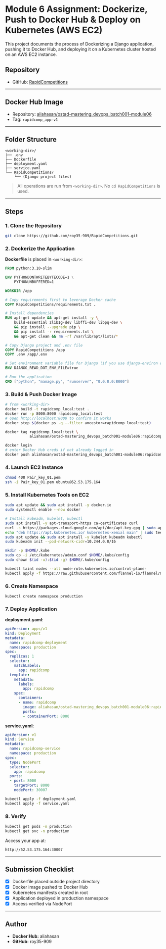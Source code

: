# Module 6 Assignment: Dockerize, Push to Docker Hub & Deploy on Kubernetes (AWS EC2)

This project documents the process of Dockerizing a Django application, pushing it to Docker Hub, and deploying it on a Kubernetes cluster hosted on an AWS EC2 instance.

## Repository

- GitHub: [RapidCompetitions](https://github.com/roy35-909/RapidCompetitions)

---

## Docker Hub Image

- Repository: [aliahasan/ostad-mastering_devops_batch001-module06](https://hub.docker.com/r/aliahasan/ostad-mastering_devops_batch001-module06)
- Tag: `rapidcomp_app-v1`

---

## Folder Structure

```
<working-dir>/
├── .env
├── Dockerfile
├── deployment.yaml
├── service.yaml
└── RapidCompetitions/
    └── (Django project files)
```

> All operations are run from `<working-dir>`. No `cd RapidCompetitions` is used.

---

## Steps

### 1. Clone the Repository

```bash
git clone https://github.com/roy35-909/RapidCompetitions.git
```

### 2. Dockerize the Application

**Dockerfile** is placed in `<working-dir>`:

```dockerfile
FROM python:3.10-slim

ENV PYTHONDONTWRITEBYTECODE=1 \
    PYTHONUNBUFFERED=1

WORKDIR /app

# Copy requirements first to leverage Docker cache
COPY RapidCompetitions/requirements.txt .

# Install dependencies
RUN apt-get update && apt-get install -y \
    build-essential zlib1g-dev libffi-dev libpq-dev \
    && pip install --upgrade pip \
    && pip install -r requirements.txt \
    && apt-get clean && rm -rf /var/lib/apt/lists/*

# Copy Django project and .env file
COPY RapidCompetitions /app
COPY .env /app/.env

# Set environment variable file for Django (if you use django-environ or similar)
ENV DJANGO_READ_DOT_ENV_FILE=true

# Run the application
CMD ["python", "manage.py", "runserver", "0.0.0.0:8000"]
```

### 3. Build & Push Docker Image

```bash
# from <working‑dir>
docker build -t rapidcomp_local:test .
docker run -p 8000:8000 rapidcomp_local:test
# open http://localhost:8000 to confirm it works
docker stop $(docker ps -q --filter ancestor=rapidcomp_local:test)

docker tag rapidcomp_local:test \
           aliahasan/ostad-mastering_devops_batch001-module06:rapidcomp_app-v1

docker login      
# enter Docker Hub creds if not already logged in
docker push aliahasan/ostad-mastering_devops_batch001-module06:rapidcomp_app-v1
```

### 4. Launch EC2 Instance

```bash
chmod 400 Pair_key_01.pem
ssh -i Pair_key_01.pem ubuntu@52.53.175.164
```

### 5. Install Kubernetes Tools on EC2

```bash
sudo apt update && sudo apt install -y docker.io
sudo systemctl enable --now docker

# Install kubeadm, kubelet, kubectl
sudo apt install -y apt-transport-https ca-certificates curl
curl -s https://packages.cloud.google.com/apt/doc/apt-key.gpg | sudo apt-key add -
echo "deb https://apt.kubernetes.io/ kubernetes-xenial main" | sudo tee /etc/apt/sources.list.d/kubernetes.list
sudo apt update && sudo apt install -y kubelet kubeadm kubectl
sudo kubeadm init --pod-network-cidr=10.244.0.0/16

mkdir -p $HOME/.kube
sudo cp -i /etc/kubernetes/admin.conf $HOME/.kube/config
sudo chown $(id -u):$(id -g) $HOME/.kube/config

kubectl taint nodes --all node-role.kubernetes.io/control-plane-
kubectl apply -f https://raw.githubusercontent.com/flannel-io/flannel/master/Documentation/kube-flannel.yml
```

### 6. Create Namespace

```bash
kubectl create namespace production
```

### 7. Deploy Application

**deployment.yaml**:
```yaml
apiVersion: apps/v1
kind: Deployment
metadata:
  name: rapidcomp-deployment
  namespace: production
spec:
  replicas: 1
  selector:
    matchLabels:
      app: rapidcomp
  template:
    metadata:
      labels:
        app: rapidcomp
    spec:
      containers:
      - name: rapidcomp
        image: aliahasan/ostad-mastering_devops_batch001-module06:rapidcomp_app-v1
        ports:
        - containerPort: 8000
```

**service.yaml**:
```yaml
apiVersion: v1
kind: Service
metadata:
  name: rapidcomp-service
  namespace: production
spec:
  type: NodePort
  selector:
    app: rapidcomp
  ports:
  - port: 8000
    targetPort: 8000
    nodePort: 30007
```

```bash
kubectl apply -f deployment.yaml
kubectl apply -f service.yaml
```

### 8. Verify

```bash
kubectl get pods -n production
kubectl get svc -n production
```

Access your app at:
```
http://52.53.175.164:30007
```

---

## Submission Checklist

- [x] Dockerfile placed outside project directory
- [x] Docker image pushed to Docker Hub
- [x] Kubernetes manifests created in root
- [x] Application deployed in production namespace
- [x] Access verified via NodePort

---

## Author

- **Docker Hub:** aliahasan
- **GitHub:** roy35-909
